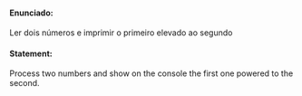 #### Enunciado:

Ler dois números e imprimir o primeiro elevado ao segundo

#### Statement:

Process two numbers and show on the console the first one powered to the second.